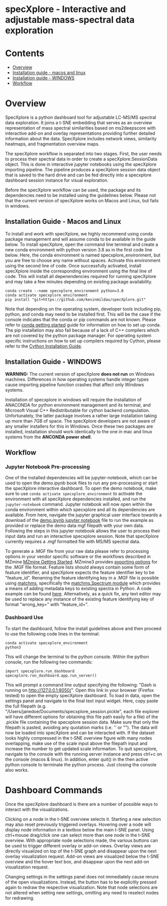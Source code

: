 # specXplore - Interactive and adjustable mass-spectral data exploration

# Contents

* [Overview](https://github.com/kevinmildau/specXplore#overview)
* [Installation guide - macos and linux](https://github.com/kevinmildau/specXplore#installation-guide---macos-and-linux)
* [Installation guide - WINDOWS](https://github.com/kevinmildau/specXplore#installation-guide---windows-in-development)
* [Workflow](https://github.com/kevinmildau/specXplore#workflow)

# Overview

SpecXplore is a python dashboard tool for adjustable LC-MS/MS spectral data exploration. It joins a t-SNE embedding that serves as an overview representation of mass spectral similarities based on ms2deepscore with interactive add-on and overlay representations providing further detailed information about the data. SpecXplore includes network views, similarity heatmaps, and fragmentation overview maps.

The specXplore workflow is separated into two stages. 
First, the user needs to process their spectral data in order to create a specXplore.SessionData object. This is done in interactive jupyter notebooks using the specXplore importing pipeline. The pipeline produces a specXplore session data object that is saved to the hard drive and can be fed directly into a specxplore dashboard session instance for visual exploration.

Before the specXplore workflow can be used, the package and its dependencies need to be installed using the guidelines below. Please not that the current version of specXplore works on Macos and Linux, but fails in windows.

## Installation Guide - Macos and Linux

To install and work with specXplore, we highly recommend using conda package management and will assume conda to be available in the guide below. 
To install specXplore, open the command line terminal and create a new conda environment with python version 3.8 as in the first code line below. 
Here, the conda environment is named specxplore_environment, but you are free to choose any name without spaces. 
Activate this environment using the second line of code.
Once successfully activated, install specXplore inside the corresponding environment using the final line of code. This will install all depenendencies required for running specXplore and may take a few minutes depending on existing package availability.

```{Bash}
conda create --name specxplore_environment python=3.8
conda activate specxplore_environment
pip install "git+https://github.com/kevinmildau/specXplore.git"
```

Note that depending on the operating system, developer tools including pip, python, and conda may need to be installed first. This will be the case if the console indicates that the conda or pip commands are not known. Please refer to [conda getting started](https://conda.io/projects/conda/en/latest/user-guide/getting-started.html) guide for information on how to set up conda. The pip installation may also fail because of a lack of C++ compilers which are not covered by the python package manager. For operating system specific instructions on how to set up compilers required by Cython, please refer to the [Cython Installation Guide](https://cython.readthedocs.io/en/latest/src/quickstart/install.html).

## Installation Guide - WINDOWS

**WARNING:** The current version of specXplore **does not run** on Windows machines. Differences in how operating systems handle integer types cause importing pipeline function crashes that affect only Windows systems.

Installation of specxplore in windows will require the installation of ANACONDA for python environment management and its terminal, and Microsoft Visual C++ Redistributable for cython backend compulation. Unfortunately, the latter package involves a rather large installation taking up more than 7GB of space. The specXplore developers are not aware of any smaller installers for this in Windows. Once these two packages are installed, installation should work identically to the one in mac and linux systems from the **ANCONDA power shell**.

## Workflow

### Jupyter Notebook Pre-processing

One of the installed dependencies will be jupyter-notebook, which can be used to open the demo.ipynb book files to run any pre-processing or start the specXplore interactive dashboard. To open the demo notebook, make sure to use ```conda activate specxplore_environment``` to activate the environment with all specXplore dependencies installed, and run the ```jupyter-notebook``` command. Jupyter notebook will now open within the conda environment within which specxplore and all its dependencies are available. From here, navigate the jupyter graphical user interface towards a download of the [demo.ipynb jupyter notebook](https://github.com/kevinmildau/specXplore/blob/e601141c817a9ea8f9f0654957a718c7da80b8af/notebooks/demo.ipynb) file to run the example as provided or replace the demo data mgf filepath with your own data. Following the steps in this jupyter notebook allows the user to process their input data and run an interactive specxplore session. Note that specXplore currently requires a .mgf formatted file with MS/MS spectral data. 

To generate a .MGF file from your raw data please refer to processing options in your vendor specific software or the workflows described in MZmine [MZmine Getting Started](https://mzmine.github.io/mzmine_documentation/getting_started.html). MZmine3 provides [exporting options](https://mzmine.github.io/mzmine_documentation/module_docs/io/data-exchange-with-other-software.html#gnps-fbmniimn-export) for the .MGF file format. Feature lists should always contain some form of feature identifier, and specXplore expects the feature identifier key to be "feature_id". Renaming the feature identifying key in a .MGF file is possible using [matchms](https://matchms.readthedocs.io/en/latest/), specifically the [matchms.Spectrum module](https://matchms.readthedocs.io/en/latest/api/matchms.html#matchms.Spectrum) which provides a means of adding metadata keys to existing spectra in Python. A code example can be found [here](https://github.com/kevinmildau/specXplore/blob/e601141c817a9ea8f9f0654957a718c7da80b8af/notebooks/demo.ipynb). Alternatively, as a quick fix, any text editor may be used to replace any instance of the existing feature identifying key of format "wrong_key=" with "feature_id=". 

### Dashboard Use

To start the dashboard, follow the install guidelines above and then proceed to use the following code lines in the terminal:

```{bash}
conda activate specxplore_environment
python3
```

This will change the terminal to the python console. Within the python console, run the following two commands:

```{Python}
import specxplore.run_dashboard
specxplore.run_dashboard.app.run_server()
```

This will prompt a command line output specifying the following: "Dash is running on http://127.0.0.1:8050/". Open this link in your browser (Firefox tested) to open the empty specXplore dashboard. 
To load in data, open the settings panel and navigate to the final text input widget. 
Here, copy paste the full filepath (e.g. "/Users/janedoe/Documents/specxplore_session.pickle", each file explorer will have different options for obtaining this file path easily for a file) of the .pickle file containing the specxplore session data. 
Make sure that only the filepath is pasted, avoiding any quotation marks (i.e. '' or ""). 
The data will now be loaded into specXplore and can be interacted with. 
If the dataset looks highly compressed in the t-SNE overview figure with many nodes overlapping, make use of the scale input above the filepath input and increase the number to get updated scale informaiton. 
To quit specxplore, navigate to the console with the running server instance and press ctrl+c on the console (macos & linux). 
In addition, enter quit() in the then active python console to terminate the python process. 
Just closing the console also works.

# Dashboard Commands
Once the specXplore dashboard is there are a number of possible ways to interact with the visualizations. 

Clicking on a node in the t-SNE overview selects it. Starting a new selection may also reset previously triggered overlays. 
Hovering over a node will display node information in a textbox below the main t-SNE panel.
Using ctrl+mouse drag/click one can select more than one node in the t-SNE overview.
With appropriate node selections made, the various buttons can be used to trigger different overlay or add-on views. Overlay views are directly visualized on top of the t-SNE graph and disappear upon the next overlay visualization request. Add-on views are visualized below the t-SNE overview and the hover text box, and disappear upon the next add-on visualization request.

Changing settings in the settings panel does not immediately cause reruns of the open visualizations. Instead, the button has to be explicitly pressed again to redraw the respective visualization. Note that node selections are not altered when setting new settings, omitting any need to reselect nodes for redrawing.